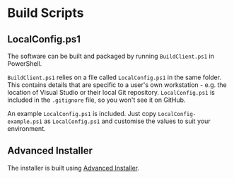 # Build Scripts

## LocalConfig.ps1

The software can be built and packaged by running ```BuildClient.ps1``` in PowerShell.

```BuildClient.ps1``` relies on a file called ```LocalConfig.ps1``` in the same folder. This contains details that are specific to a user's own workstation - e.g. the location of Visual Studio or their local Git repository. ```LocalConfig.ps1``` is included in the ```.gitignore``` file, so you won't see it on GitHub.

An example ```LocalConfig.ps1``` is included. Just copy ```LocalConfig-example.ps1``` as ```LocalConfig.ps1``` and customise the values to suit your environment.

## Advanced Installer

The installer is built using [Advanced Installer](http://www.advancedinstaller.com/).